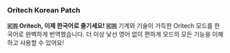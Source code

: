 ### Oritech Korean Patch
**🇰🇷 Oritech, 이제 한국어로 즐기세요! 🇰🇷**
기계와 기술이 가득한 Oritech 모드를 한국어로 완벽하게 번역했습니다.
더 이상 낯선 영어 없이 편하게 모드의 모든 기능을 이해하고 사용할 수 있어요!

